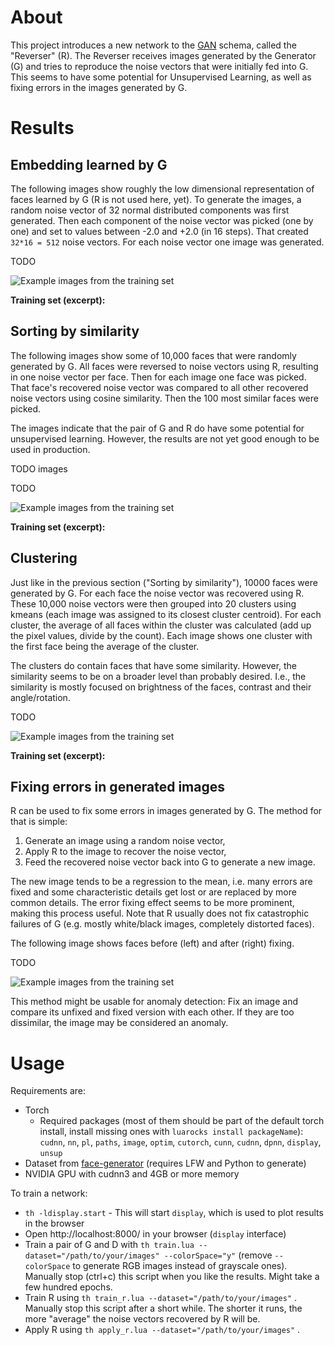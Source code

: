 # About

This project introduces a new network to the [GAN](http://papers.nips.cc/paper/5423-generative-adversarial-nets) schema, called the "Reverser" (R).
The Reverser receives images generated by the Generator (G) and tries to reproduce the noise vectors that were initially fed into G.
This seems to have some potential for Unsupervised Learning, as well as fixing errors in the images generated by G.

# Results

## Embedding learned by G

The following images show roughly the low dimensional representation of faces learned by G (R is not used here, yet).
To generate the images, a random noise vector of 32 normal distributed components was first generated.
Then each component of the noise vector was picked (one by one) and set to values between -2.0 and +2.0 (in 16 steps).
That created `32*16 = 512` noise vectors. For each noise vector one image was generated.

TODO

![Example images from the training set](images/baubles_64x64_2_trainset.jpg?raw=true "Example images from the training set")

**Training set (excerpt):**

## Sorting by similarity

The following images show some of 10,000 faces that were randomly generated by G.
All faces were reversed to noise vectors using R, resulting in one noise vector per face.
Then for each image one face was picked.
That face's recovered noise vector was compared to all other recovered noise vectors using cosine similarity.
Then the 100 most similar faces were picked.

The images indicate that the pair of G and R do have some potential for unsupervised learning.
However, the results are not yet good enough to be used in production.

TODO images

TODO

![Example images from the training set](images/baubles_64x64_2_trainset.jpg?raw=true "Example images from the training set")

**Training set (excerpt):**

## Clustering

Just like in the previous section ("Sorting by similarity"), 10000 faces were generated by G.
For each face the noise vector was recovered using R.
These 10,000 noise vectors were then grouped into 20 clusters using kmeans (each image was assigned to its closest cluster centroid).
For each cluster, the average of all faces within the cluster was calculated (add up the pixel values, divide by the count).
Each image shows one cluster with the first face being the average of the cluster.

The clusters do contain faces that have some similarity.
However, the similarity seems to be on a broader level than probably desired.
I.e., the similarity is mostly focused on brightness of the faces, contrast and their angle/rotation.

TODO

![Example images from the training set](images/baubles_64x64_2_trainset.jpg?raw=true "Example images from the training set")

**Training set (excerpt):**

## Fixing errors in generated images

R can be used to fix some errors in images generated by G.
The method for that is simple:
1. Generate an image using a random noise vector,
2. Apply R to the image to recover the noise vector,
3. Feed the recovered noise vector back into G to generate a new image.

The new image tends to be a regression to the mean, i.e. many errors are fixed and some characteristic details get lost or are replaced by more common details.
The error fixing effect seems to be more prominent, making this process useful.
Note that R usually does not fix catastrophic failures of G (e.g. mostly white/black images, completely distorted faces).

The following image shows faces before (left) and after (right) fixing.

TODO

![Example images from the training set](images/baubles_64x64_2_trainset.jpg?raw=true "Example images from the training set")

This method might be usable for anomaly detection: Fix an image and compare its unfixed and fixed version with each other.
If they are too dissimilar, the image may be considered an anomaly.


# Usage

Requirements are:
* Torch
  * Required packages (most of them should be part of the default torch install, install missing ones with `luarocks install packageName`): `cudnn`, `nn`, `pl`, `paths`, `image`, `optim`, `cutorch`, `cunn`, `cudnn`, `dpnn`, `display`, `unsup`
* Dataset from [face-generator](https://github.com/aleju/face-generator) (requires LFW and Python to generate)
* NVIDIA GPU with cudnn3 and 4GB or more memory

To train a network:
* `th -ldisplay.start` - This will start `display`, which is used to plot results in the browser
* Open http://localhost:8000/ in your browser (`display` interface)
* Train a pair of G and D with `th train.lua --dataset="/path/to/your/images" --colorSpace="y"` (remove `--colorSpace` to generate RGB images instead of grayscale ones). Manually stop (ctrl+c) this script when you like the results. Might take a few hundred epochs.
* Train R using `th train_r.lua --dataset="/path/to/your/images"` . Manually stop this script after a short while. The shorter it runs, the more "average" the noise vectors recovered by R will be.
* Apply R using `th apply_r.lua --dataset="/path/to/your/images"` .
